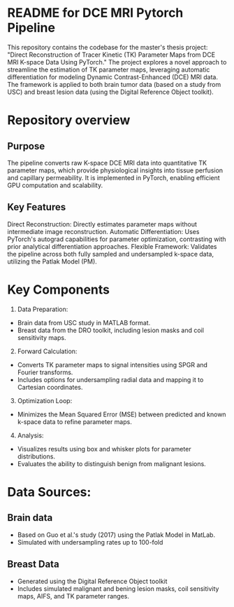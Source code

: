 # README for DCE MRI Pytorch Pipeline
This repository contains the codebase for the master's thesis project: "Direct Reconstruction of Tracer Kinetic (TK) Parameter Maps from DCE MRI K-space Data Using PyTorch." The project explores a novel approach to streamline the estimation of TK parameter maps, leveraging automatic differentiation for modeling Dynamic Contrast-Enhanced (DCE) MRI data. The framework is applied to both brain tumor data (based on a study from USC) and breast lesion data (using the Digital Reference Object toolkit).

# Repository overview 
## Purpose
The pipeline converts raw K-space DCE MRI data into quantitative TK parameter maps, which provide physiological insights into tissue perfusion and capillary permeability. It is implemented in PyTorch, enabling efficient GPU computation and scalability.
## Key Features
Direct Reconstruction: Directly estimates parameter maps without intermediate image reconstruction.
Automatic Differentiation: Uses PyTorch's autograd capabilities for parameter optimization, contrasting with prior analytical differentiation approaches.
Flexible Framework: Validates the pipeline across both fully sampled and undersampled k-space data, utilizing the Patlak Model (PM).

# Key Components
1. Data Preparation:
 - Brain data from USC study in MATLAB format.
  - Breast data from the DRO toolkit, including lesion masks and coil sensitivity maps.
2. Forward Calculation:
  - Converts TK parameter maps to signal intensities using SPGR and Fourier transforms.
  - Includes options for undersampling radial data and mapping it to Cartesian coordinates.
3. Optimization Loop:
  - Minimizes the Mean Squared Error (MSE) between predicted and known k-space data to refine parameter maps.
4. Analysis:
  - Visualizes results using box and whisker plots for parameter distributions.
  - Evaluates the ability to distinguish benign from malignant lesions.

# Data Sources: 
## Brain data
- Based on Guo et al.'s study (2017) using the Patlak Model in MatLab.
- Simulated with undersampling rates up to 100-fold

## Breast Data
- Generated using the Digital Reference Object toolkit
- Includes simulated malignant and bening lesion masks, coil sensitivity maps, AIFS, and TK parameter ranges. 

